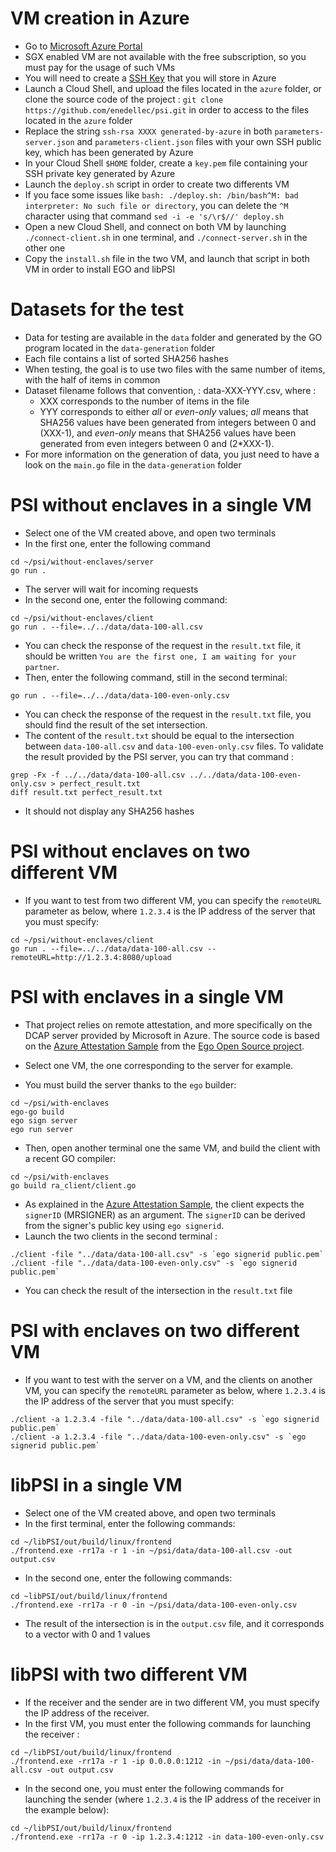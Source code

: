 # VM creation in Azure
- Go to [Microsoft Azure Portal](https://portal.azure.com)
- SGX enabled VM are not available with the free subscription, so you must pay for the usage of such VMs
- You will need to create a [SSH Key](https://portal.azure.com/#view/HubsExtension/BrowseResource/resourceType/Microsoft.Compute%2FsshPublicKeys) that you will store in Azure
- Launch a Cloud Shell, and upload the files located in the `azure` folder, or clone the source code of the project : `git clone https://github.com/enedellec/psi.git` in order to access to the files located in the `azure` folder
- Replace the string `ssh-rsa XXXX generated-by-azure` in both `parameters-server.json` and `parameters-client.json` files with your own SSH public key, which has been generated by Azure
- In your Cloud Shell `$HOME` folder, create a `key.pem` file containing your SSH private key generated by Azure 
- Launch the `deploy.sh` script in order to create two differents VM
- If you face some issues like `bash: ./deploy.sh: /bin/bash^M: bad interpreter: No such file or directory`, you can delete the `^M` character using that command `sed -i -e 's/\r$//' deploy.sh`
- Open a new Cloud Shell, and connect on both VM by launching `./connect-client.sh` in one terminal, and `./connect-server.sh` in the other one
- Copy the `install.sh` file in the two VM, and launch that script in both VM in order to install EGO and libPSI

# Datasets for the test
- Data for testing are available in the `data` folder and generated by the GO program located in the `data-generation` folder
- Each file contains a list of sorted SHA256 hashes
- When testing, the goal is to use two files with the same number of items, with the half of items in common
- Dataset filename follows that convention, : data-XXX-YYY.csv, where :
    - XXX corresponds to the number of items in the file
    - YYY corresponds to either *all* or *even-only* values; *all* means that SHA256 values have been generated from integers between 0 and (XXX-1), and *even-only* means that SHA256 values have been generated from even integers between 0 and (2*XXX-1).
- For more information on the generation of data, you just need to have a look on the `main.go` file in the `data-generation` folder
 
# PSI without enclaves in a single VM
- Select one of the VM created above, and open two terminals
- In the first one, enter the following command
```
cd ~/psi/without-enclaves/server
go run .
```
- The server will wait for incoming requests 
- In the second one, enter the following command:
```
cd ~/psi/without-enclaves/client
go run . --file=../../data/data-100-all.csv
```
- You can check the response of the request in the `result.txt` file, it should be written `You are the first one, I am waiting for your partner`.
- Then, enter the following command, still in the second terminal:
```
go run . --file=../../data/data-100-even-only.csv
```
- You can check the response of the request in the `result.txt` file, you should find the result of the set intersection.
- The content of the `result.txt` should be equal to the intersection between `data-100-all.csv` and `data-100-even-only.csv` files. To validate the result provided by the PSI server, you can try that command :
```
grep -Fx -f ../../data/data-100-all.csv ../../data/data-100-even-only.csv > perfect_result.txt
diff result.txt perfect_result.txt
```
- It should not display any SHA256 hashes


# PSI without enclaves on two different VM
- If you want to test from two different VM, you can specify the `remoteURL` parameter as below, where `1.2.3.4` is the IP address of the server that you must specify:
```
cd ~/psi/without-enclaves/client
go run . --file=../../data/data-100-all.csv --remoteURL=http://1.2.3.4:8080/upload
```

# PSI with enclaves in a single VM
- That project relies on remote attestation, and more specifically on the DCAP server provided by Microsoft in Azure. The source code is based on the [Azure Attestation Sample](https://github.com/edgelesssys/ego/tree/master/samples/azure_attestation) from the [Ego Open Source project](https://github.com/edgelesssys/ego).

- Select one VM, the one corresponding to the server for example.
- You must build the server thanks to the `ego` builder:
```
cd ~/psi/with-enclaves
ego-go build
ego sign server
ego run server
```
- Then, open another terminal one the same VM, and build the client with a recent GO compiler:
```
cd ~/psi/with-enclaves
go build ra_client/client.go
```
- As explained in the [Azure Attestation Sample](https://github.com/edgelesssys/ego/tree/master/samples/azure_attestation), the client expects the `signerID` (MRSIGNER) as an argument. The `signerID` can be derived from the signer's public key using `ego signerid`. 
- Launch the two clients in the second terminal :
```
./client -file "../data/data-100-all.csv" -s `ego signerid public.pem`
./client -file "../data/data-100-even-only.csv" -s `ego signerid public.pem`
```
- You can check the result of the intersection in the `result.txt` file 

# PSI with enclaves on two different VM
- If you want to test with the server on a VM, and the clients on another VM, you can specify the `remoteURL` parameter as below, where `1.2.3.4` is the IP address of the server that you must specify:
```
./client -a 1.2.3.4 -file "../data/data-100-all.csv" -s `ego signerid public.pem`
./client -a 1.2.3.4 -file "../data/data-100-even-only.csv" -s `ego signerid public.pem`
```
# libPSI in a single VM
- Select one of the VM created above, and open two terminals
- In the first terminal, enter the following commands:
``` 
cd ~/libPSI/out/build/linux/frontend
./frontend.exe -rr17a -r 1 -in ~/psi/data/data-100-all.csv -out output.csv
``` 
- In the second one, enter the following commands:
``` 
cd ~libPSI/out/build/linux/frontend
./frontend.exe -rr17a -r 0 -in ~/psi/data/data-100-even-only.csv
``` 
- The result of the intersection is in the `output.csv` file, and it corresponds to a vector with 0 and 1 values
# libPSI with two different VM
- If the receiver and the sender are in two different VM, you must specify the IP address of the receiver.
- In the first VM, you must enter the following commands for launching the receiver :
``` 
cd ~/libPSI/out/build/linux/frontend
./frontend.exe -rr17a -r 1 -ip 0.0.0.0:1212 -in ~/psi/data/data-100-all.csv -out output.csv
``` 
- In the second one, you must enter the following commands for launching the sender (where `1.2.3.4` is the IP address of the receiver in the example below):
``` 
cd ~/libPSI/out/build/linux/frontend
./frontend.exe -rr17a -r 0 -ip 1.2.3.4:1212 -in data-100-even-only.csv
``` 